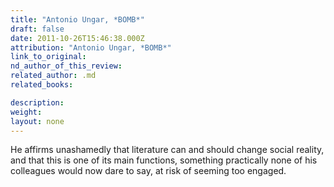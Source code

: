```yaml
---
title: "Antonio Ungar, *BOMB*"
draft: false
date: 2011-10-26T15:46:38.000Z
attribution: "Antonio Ungar, *BOMB*"
link_to_original:
nd_author_of_this_review:
related_author: .md
related_books:

description:
weight:
layout: none
---
```

He affirms unashamedly that literature can and should change social reality, and that this is one of its main functions, something practically none of his colleagues would now dare to say, at risk of seeming too engaged.

